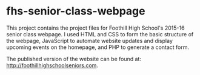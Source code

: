 # fhs-senior-class-webpage
This project contains the project files for Foothill High School's 2015-16 senior class webpage. I used HTML and CSS to form the basic structure of the webpage, JavaScript to automate website updates and display upcoming events on the homepage, and PHP to generate a contact form.

The published version of the website can be found at: http://foothillhighschoolseniors.com.
